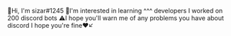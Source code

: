👋Hi, I'm sizar#1245 
📎I'm interested in learning ^^^ developers
I worked on 200 discord bots
⚠I hope you'll warn me of any problems you have about discord
I hope you're fine♥↙
